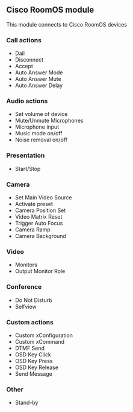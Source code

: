 ## Cisco RoomOS module

This module connects to Cisco RoomOS devices

### Call actions

- Dail
- Disconnect
- Accept
- Auto Answer Mode
- Auto Answer Mute
- Auto Answer Delay

### Audio actions

- Set volume of device
- Mute/Unmute Microphones
- Microphone input
- Music mode on/off
- Noise removal on/off

### Presentation

- Start/Stop

### Camera

- Set Main Video Source
- Activate preset
- Camera Position Set
- Video Matrix Reset
- Trigger Auto Focus
- Camera Ramp
- Camera Background

### Video

- Monitors
- Output Monitor Role

### Conference

- Do Not Disturb
- Selfview

### Custom actions

- Custom xConfiguration
- Custom xCommand
- DTMF Send
- OSD Key Click
- OSD Key Press
- OSD Key Release
- Send Message

### Other

- Stand-by
